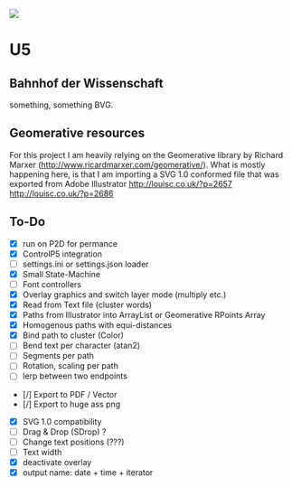 [![](https://img.shields.io/badge/using-Processing-brightgreen.svg?style=flat-square&color=000000)](http://processing.org/)

# U5
## Bahnhof der Wissenschaft
something, something BVG.

## Geomerative resources
For this project I am heavily relying on the Geomerative library by Richard Marxer (http://www.ricardmarxer.com/geomerative/).
What is mostly happening here, is that I am importing a SVG 1.0 conformed file that was exported from Adobe Illustrator
http://louisc.co.uk/?p=2657
http://louisc.co.uk/?p=2686

## To-Do
- [x] run on P2D for permance
- [x] ControlP5 integration
- [ ] settings.ini or settings.json loader
- [x] Small State-Machine
- [ ] Font controllers
- [x] Overlay graphics and switch layer mode (multiply etc.)
- [x] Read from Text file (cluster words)
- [x] Paths from Illustrator into ArrayList or Geomerative RPoints Array
- [x] Homogenous paths with equi-distances
- [x] Bind path to cluster (Color)
- [ ] Bend text per character (atan2)
- [ ] Segments per path
- [ ] Rotation, scaling per path
- [ ] lerp between two endpoints
- [/] Export to PDF / Vector
- [/] Export to huge ass png
- [x] SVG 1.0 compatibility
- [ ] Drag & Drop (SDrop) ?
- [ ] Change text positions (???)
- [ ] Text width
- [x] deactivate overlay
- [x] output name: date + time + iterator